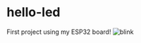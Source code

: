 # hello-led

First project using my ESP32 board!
![blink](https://github.com/user-attachments/assets/19b5892c-ee8e-4081-b05a-4c1e6afdceb9)

